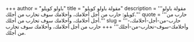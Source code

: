 +++
author = "باولو كويلو"
title = "مقولة باولو كويلو"
description = '''مقولة باولو كويلو: حارب من أجل أحلامك، وأحلامك سوف تحارب من أجلك.'''
quote = '''حارب من أجل أحلامك، وأحلامك سوف تحارب من أجلك.'''
slug = '''حارب-من-أجل-أحلامك،-وأحلامك-سوف-تحارب-من-أجلك'''
+++
حارب من أجل أحلامك، وأحلامك سوف تحارب من أجلك.
